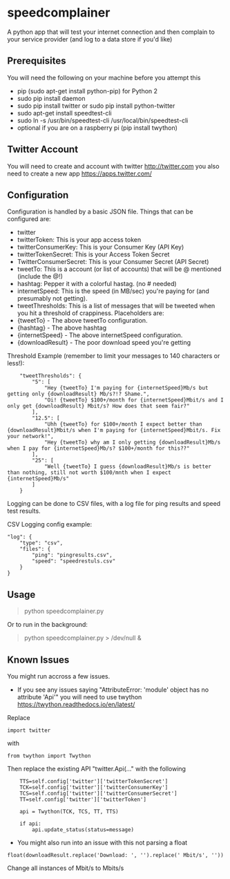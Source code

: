 # speedcomplainer
A python app that will test your internet connection and then complain to your service provider (and log to a data store if you'd like)

## Prerequisites
You will need the following on your machine before you attempt this
* pip (sudo apt-get install python-pip) for Python 2
* sudo pip install daemon
* sudo pip install twitter or sudo pip install python-twitter
* sudo apt-get install speedtest-cli
* sudo ln -s /usr/bin/speedtest-cli /usr/local/bin/speedtest-cli
* optional if you are on a raspberry pi (pip install twython)

## Twitter Account
You will need to create and account with twitter http://twitter.com
you also need to create a new app https://apps.twitter.com/

## Configuration
Configuration is handled by a basic JSON file. Things that can be configured are:
* twitter
 * twitterToken: This is your app access token
 * twitterConsumerKey: This is your Consumer Key (API Key)
 * twitterTokenSecret: This is your Access Token Secret
 * TwitterConsumerSecret: This is your Consumer Secret (API Secret)
* tweetTo: This is a account (or list of accounts) that will be @ mentioned (include the @!)
* hashtag: Pepper it with a colorful hastag. (no # needed)
* internetSpeed: This is the speed (in MB/sec) you're paying for (and presumably not getting).
* tweetThresholds: This is a list of messages that will be tweeted when you hit a threshold of crappiness. Placeholders are:
 * {tweetTo} - The above tweetTo configuration.
 * {hashtag} - The above hashtag
 * {internetSpeed} - The above internetSpeed configuration.
 * {downloadResult} - The poor download speed you're getting

Threshold Example (remember to limit your messages to 140 characters or less!):
```
    "tweetThresholds": {
        "5": [
            "Hey {tweetTo} I'm paying for {internetSpeed}Mb/s but getting only {downloadResult} Mb/s?!? Shame.",
            "Oi! {tweetTo} $100+/month for {internetSpeed}Mbit/s and I only get {downloadResult} Mbit/s? How does that seem fair?"
        ],
        "12.5": [
            "Uhh {tweetTo} for $100+/month I expect better than {downloadResult}Mbit/s when I'm paying for {internetSpeed}Mbit/s. Fix your network!",
            "Hey {tweetTo} why am I only getting {downloadResult}Mb/s when I pay for {internetSpeed}Mb/s? $100+/month for this??"
        ],
        "25": [
            "Well {tweetTo} I guess {downloadResult}Mb/s is better than nothing, still not worth $100/mnth when I expect {internetSpeed}Mb/s"
        ]
    }
```

Logging can be done to CSV files, with a log file for ping results and speed test results. 

CSV Logging config example:
```
"log": {
    "type": "csv",
    "files": {
        "ping": "pingresults.csv",
        "speed": "speedrestuls.csv"
    }
}
```

## Usage
> python speedcomplainer.py

Or to run in the background:
> python speedcomplainer.py > /dev/null &


## Known Issues
You might run accross a few issues.
* If you see any issues saying "AttributeError: 'module' object has no attribute 'Api'" you will need to use twython https://twython.readthedocs.io/en/latest/

Replace
``` 
import twitter 
```
with 
```
from twython import Twython
```
Then replace the existing API "twitter.Api(..." with the following
```
    TTS=self.config['twitter']['twitterTokenSecret']
	TCK=self.config['twitter']['twitterConsumerKey']
	TCS=self.config['twitter']['twitterConsumerSecret']
	TT=self.config['twitter']['twitterToken']
			
	api = Twython(TCK, TCS, TT, TTS)
	
	if api:
        api.update_status(status=message)

```

* You might also run into an issue with this not parsing a float
```
float(downloadResult.replace('Download: ', '').replace(' Mbit/s', ''))
```
Change all instances of Mbit/s to Mbits/s
